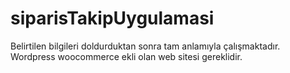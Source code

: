 # siparisTakipUygulamasi
Belirtilen bilgileri doldurduktan sonra tam anlamıyla çalışmaktadır. Wordpress woocommerce ekli olan web sitesi gereklidir.
